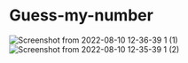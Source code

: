 # Guess-my-number

![Screenshot from 2022-08-10 12-36-39 1 (1)](https://user-images.githubusercontent.com/76276879/183883925-dd4fd596-4058-42d2-9518-f7c763111cc8.png)
![Screenshot from 2022-08-10 12-35-39 1 (2)](https://user-images.githubusercontent.com/76276879/183883918-dc0bf6de-279f-4d64-bce6-380b43582fa8.png)
